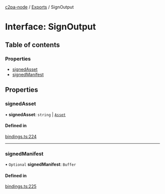 [c2pa-node](../README.md) / [Exports](../modules.md) / SignOutput

# Interface: SignOutput

## Table of contents

### Properties

- [signedAsset](SignOutput.md#signedasset)
- [signedManifest](SignOutput.md#signedmanifest)

## Properties

### signedAsset

• **signedAsset**: `string` \| [`Asset`](Asset.md)

#### Defined in

[bindings.ts:224](https://github.com/contentauth/c2pa-node/blob/8ab0fc7/js-src/bindings.ts#L224)

___

### signedManifest

• `Optional` **signedManifest**: `Buffer`

#### Defined in

[bindings.ts:225](https://github.com/contentauth/c2pa-node/blob/8ab0fc7/js-src/bindings.ts#L225)
